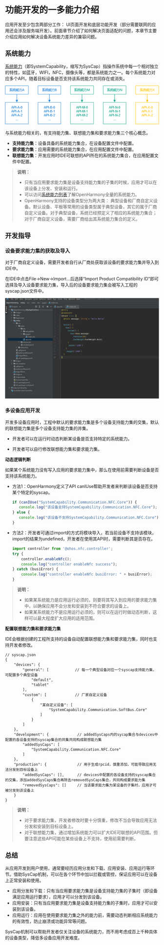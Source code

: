 # 功能开发的一多能力介绍
应用开发至少包含两部分工作： UI页面开发和底层功能开发（部分需要联网的应用还会涉及服务端开发）。前面章节介绍了如何解决页面适配的问题，本章节主要介绍应用如何解决设备系统能力差异的兼容问题。

## 系统能力

[系统能力](../../reference/syscap.md)（即SystemCapability，缩写为SysCap）指操作系统中每一个相对独立的特性，如蓝牙，WIFI，NFC，摄像头等，都是系统能力之一。每个系统能力对应多个API，随着目标设备是否支持该系统能力共同存在或消失。

![系统能力图解](../../reference/figures/image-20220326064841782.png)

与系统能力相关的，有支持能力集、联想能力集和要求能力集三个核心概念。

- **支持能力集**：设备具备的系统能力集合，在设备配置文件中配置。
- **要求能力集**：应用需要的系统能力集合，在应用配置文件中配置。
- **联想能力集**：开发应用时IDE可联想的API所在的系统能力集合，在应用配置文件中配置。

>  **说明：**
>
> - 只有当应用要求能力集是设备支持能力集的子集的时候，应用才可以在该设备上分发、安装和运行。
> - 可以访问[系统能力列表](../../reference/syscap-list.md)了解OpenHarmony全量的系统能力。
> - OpenHarmony支持的设备类型分为两大类： 典型设备和厂商自定义设备。默认设备、平板等常用的设备类型属于典型设备，其它的属于厂商自定义设备。对于典型设备，系统已经预定义了相应的系统能力集合；对于厂商自定义设备，需要厂商给出其系统能力集合的定义。

## 开发指导
 ### 设备要求能力集的获取及导入

对于厂商自定义设备，需要开发者自行从厂商处获取该设备的要求能力集并导入到IDE中。

在IDE中点击File->New->Import...后选择“Import Product Compatibility ID”即可选择及导入设备要求能力集，导入后的设备要求能力集会被写入工程的syscap.json文件中。

![20230920-103626](figures/20230920-103626.gif)
### 多设备应用开发
开发多设备应用时，工程中默认的要求能力集是多个设备支持能力集的交集，默认的联想能力集是多个设备支持能力集的并集。

- 开发者可以在运行时动态判断某设备是否支持特定的系统能力。

- 开发者可以自行修改联想能力集和要求能力集。

**动态逻辑判断**

如果某个系统能力没有写入应用的要求能力集中，那么在使用前需要判断设备是否支持该系统能力。

- 方法1：OpenHarmony定义了API canIUse帮助开发者来判断该设备是否支持某个特定的syscap。

  ```typescript
  if (canIUse("SystemCapability.Communication.NFC.Core")) {
     console.log("该设备支持SystemCapability.Communication.NFC.Core");
  } else {
     console.log("该设备不支持SystemCapability.Communication.NFC.Core");
  }
  ```


- 方法2：开发者可通过import的方式将模块导入，若当前设备不支持该模块，import的结果为undefined，开发者在使用其API时，需要判断其是否存在。 

  ```typescript
  import controller from '@ohos.nfc.controller';
  try {
      controller.enableNfc();
      console.log("controller enableNfc success");
  } catch (busiError) {
      console.log("controller enableNfc busiError: " + busiError);
  }
  ```

> **说明：**
>
> - 如果某系统能力是应用运行必须的，则要将其写入到应用的要求能力集中，以确保应用不会分发和安装到不符合要求的设备上。
> - 如果某系统能力不是应用运行必须的，则可以在运行时做动态判断，这样可以最大程度扩大应用的适用范围。

**配置联想能力集和要求能力集**

IDE会根据创建的工程所支持的设备自动配置联想能力集和要求能力集，同时也支持开发者修改。 

```json5
// syscap.json
{
	"devices": {
		"general": [            // 每一个典型设备对应一个syscap支持能力集，可配置多个典型设备
			"default",
			"tablet"
		],
		"custom": [             // 厂家自定义设备
			{
				"某自定义设备": [
					"SystemCapability.Communication.SoftBus.Core"
				]
			}
		]
	},
	"development": {             // addedSysCaps内的sycap集合与devices中配置的各设备支持的syscap集合的并集共同构成联想能力集
		"addedSysCaps": [
			"SystemCapability.Communication.NFC.Core"
		]
	},
	"production": {              // 用于生成rpcid，慎重添加，可能导致应用无法分发到目标设备上
		"addedSysCaps": [],      // devices中配置的各设备支持的syscap集合的交集，添加addedSysCaps集合再除去removedSysCaps集合，共同构成要求能力集
		"removedSysCaps": []     // 当该要求能力集为某设备的子集时，应用才可被分发到该设备上
	}
}
```

> **说明：**
>
> - 对于要求能力集，开发者修改时要十分慎重，修改不当会导致应用无法分发和安装到目标设备上。
> - 对于联想能力集，通过增加系统能力可以扩大IDE可联想的API范围。但要注意这些API可能在某些设备上不支持，使用前需要判断。 

## 总结

从应用开发到用户使用，通常要经历应用分发和下载、应用安装、应用运行等环节。借助SysCap机制，可以在各个环节中加以拦截或管控，保证应用可以在设备上正常安装和使用。

- 应用分发和下载：只有当应用要求能力集是设备支持能力集的子集时（即设备满足应用运行要求），应用才可以分发到该设备。
- 应用安装：只有当应用要求能力集是设备支持能力集的子集时，应用才可以安装到该设备。
- 应用运行：应用在使用要求能力集之外的能力前，需要动态判断相应系统能力的有效性，防止崩溃或功能异常等问题。

SysCap机制可以帮助开发者仅关注设备的系统能力，而不用考虑成百上千种具体的设备类型，降低多设备应用开发难度。
